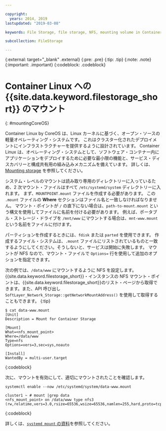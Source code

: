 ```yaml
---

copyright:
  years: 2014, 2019
lastupdated: "2019-03-08"

keywords: File Storage, file storage, NFS, mounting volume in Container Linux, CoreOS

subcollection: FileStorage

---
```

{:external: target="_blank" .external}
{:pre: .pre}
{:tip: .tip}
{:note: .note}
{:important: .important}
{:codeblock: .codeblock}


# Container Linux への {{site.data.keyword.filestorage_short}} のマウント
{: #mountingCoreOS}

Container Linux by CoreOS は、Linux カーネルに基づく、オープン・ソースの軽量オペレーティング・システムです。 これはクラスター化されたデプロイメントにインフラストラクチャーを提供するように設計されています。 Container Linux は、オペレーティング・システムとして、ソフトウェア・コンテナー内にアプリケーションをデプロイするために必要な最小限の機能と、サービス・ディスカバリーと構成共有用の組み込みメカニズムを備えています。 詳しくは、[Mounting storage](https://coreos.com/os/docs/latest/mounting-storage.html) を参照してください。

システム・レベルのマウントは読み取り専用のディレクトリーに入っているため、2 次マウント・ファイルはすべて `/etc/systemd/system` ディレクトリーに入れます。 まず、`MOUNTPOINT.mount` ファイルを作成する必要があります。 この `.mount` ファイルの **Where** セクションはファイル名と一致しなければなりません。 マウント・ポイントが `/` の直下にない場合は、`path-to-mount.mount` という構文を使用してファイルに名前を付ける必要があります。 例えば、ポータブル・ストレージ・ドライブを `/mnt/www` にマウントする場合は、`mnt-www.mount` という名前をファイルに付けます。

パーティションを作成するときには、`fdisk` または `parted` を使用できます。 作成するファイル・システムは、`.mount` ファイルにリストされているものと一致するようにしてください。そうしないと、サービスは開始に失敗します。 マウントが NFS なので、マウント・ファイルで `Options=` 行を使用して追加のオプションを指定できます。

次の例では、`/data/www` にマウントするように NFS を設定します。 {{site.data.keyword.filestorage_short}}・インスタンスの NFS マウント・ポイントは、{{site.data.keyword.filestorage_short}}のリスト・ページから取得できます。また、API 呼び出し `SoftLayer_Network_Storage::getNetworkMountAddress()` を使用して取得することもできます。
{:tip}

```
$ cat data-www.mount
[Unit]
Description = Mount for Container Storage

[Mount]
What=<nfs_mount_point>
Where=/data/www
Type=nfs
Options=vers=3,sec=sys,noauto

[Install]
WantedBy = multi-user.target
```
{:codeblock}

次に、マウントを有効にして、適切にマウントされたことを確認します。

```
systemctl enable --now /etc/systemd/system/data-www.mount

cluster1 ~ # mount |grep data
<nfs_mount_point> on /data/www type nfs3 (rw,relatime,vers=3.0,rsize=65536,wsize=65536,namlen=255,hard,proto=tcp,port=0,timeo=600,retrans=2,sec=sys,clientaddr=10.81.x.x,local_lock=none,addr=10.1.x.x)
```
{:codeblock}

詳しくは、[`systemd mount` の資料](https://www.freedesktop.org/software/systemd/man/systemd.mount.html)を参照してください。
